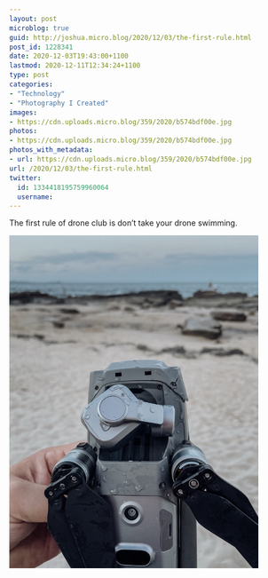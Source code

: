 ```yaml
---
layout: post
microblog: true
guid: http://joshua.micro.blog/2020/12/03/the-first-rule.html
post_id: 1228341
date: 2020-12-03T19:43:00+1100
lastmod: 2020-12-11T12:34:24+1100
type: post
categories:
- "Technology"
- "Photography I Created"
images:
- https://cdn.uploads.micro.blog/359/2020/b574bdf00e.jpg
photos:
- https://cdn.uploads.micro.blog/359/2020/b574bdf00e.jpg
photos_with_metadata:
- url: https://cdn.uploads.micro.blog/359/2020/b574bdf00e.jpg
url: /2020/12/03/the-first-rule.html
twitter:
  id: 1334418195759960064
  username: 
---
```

The first rule of drone club is don’t take your drone swimming.

<img src="uploads/2020/b574bdf00e.jpg" width="449" height="600" alt="" />
